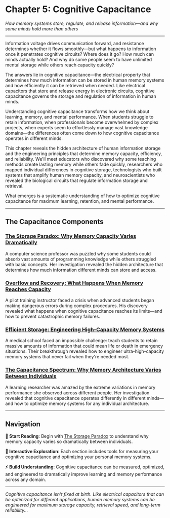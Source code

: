 # Chapter 5: Cognitive Capacitance

*How memory systems store, regulate, and release information—and why some minds hold more than others*

---

Information voltage drives communication forward, and resistance determines whether it flows smoothly—but what happens to information once it penetrates cognitive circuits? Where does it go? How much can minds actually hold? And why do some people seem to have unlimited mental storage while others reach capacity quickly?

The answers lie in cognitive capacitance—the electrical property that determines how much information can be stored in human memory systems and how efficiently it can be retrieved when needed. Like electrical capacitors that store and release energy in electronic circuits, cognitive capacitance governs the storage and regulation of information in human minds.

Understanding cognitive capacitance transforms how we think about learning, memory, and mental performance. When students struggle to retain information, when professionals become overwhelmed by complex projects, when experts seem to effortlessly manage vast knowledge domains—the differences often come down to how cognitive capacitance operates in different minds.

This chapter reveals the hidden architecture of human information storage and the engineering principles that determine memory capacity, efficiency, and reliability. We'll meet educators who discovered why some teaching methods create lasting memory while others fade quickly, researchers who mapped individual differences in cognitive storage, technologists who built systems that amplify human memory capacity, and neuroscientists who revealed the biological circuits that regulate information storage and retrieval.

What emerges is a systematic understanding of how to optimize cognitive capacitance for maximum learning, retention, and mental performance.

---

## The Capacitance Components

### [The Storage Paradox: Why Memory Capacity Varies Dramatically](05_01_memory_storage_systems.md)
A computer science professor was puzzled why some students could absorb vast amounts of programming knowledge while others struggled with basic concepts. Her investigation revealed the hidden architecture that determines how much information different minds can store and access.

### [Overflow and Recovery: What Happens When Memory Reaches Capacity](05_02_capacity_limits.md)
A pilot training instructor faced a crisis when advanced students began making dangerous errors during complex procedures. His discovery revealed what happens when cognitive capacitance reaches its limits—and how to prevent catastrophic memory failures.

### [Efficient Storage: Engineering High-Capacity Memory Systems](05_03_optimizing_retention.md)
A medical school faced an impossible challenge: teach students to retain massive amounts of information that could mean life or death in emergency situations. Their breakthrough revealed how to engineer ultra-high-capacity memory systems that never fail when they're needed most.

### [The Capacitance Spectrum: Why Memory Architecture Varies Between Individuals](05_04_individual_differences.md)
A learning researcher was amazed by the extreme variations in memory performance she observed across different people. Her investigation revealed that cognitive capacitance operates differently in different minds—and how to optimize memory systems for any individual architecture.

---

## Navigation

**📖 Start Reading**: Begin with [The Storage Paradox](05_01_memory_storage_systems.md) to understand why memory capacity varies so dramatically between individuals.

**🔗 Interactive Exploration**: Each section includes tools for measuring your cognitive capacitance and optimizing your personal memory systems.

**⚡ Build Understanding**: Cognitive capacitance can be measured, optimized, and engineered to dramatically improve learning and memory performance across any domain.

---

*Cognitive capacitance isn't fixed at birth. Like electrical capacitors that can be optimized for different applications, human memory systems can be engineered for maximum storage capacity, retrieval speed, and long-term reliability...* 
